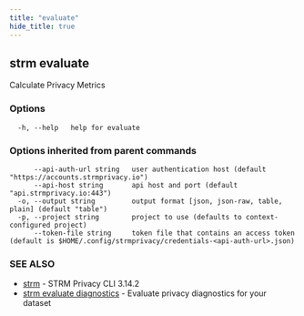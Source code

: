 ```yaml
---
title: "evaluate"
hide_title: true
---
```

## strm evaluate

Calculate Privacy Metrics

### Options

```
  -h, --help   help for evaluate
```

### Options inherited from parent commands

```
      --api-auth-url string   user authentication host (default "https://accounts.strmprivacy.io")
      --api-host string       api host and port (default "api.strmprivacy.io:443")
  -o, --output string         output format [json, json-raw, table, plain] (default "table")
  -p, --project string        project to use (defaults to context-configured project)
      --token-file string     token file that contains an access token (default is $HOME/.config/strmprivacy/credentials-<api-auth-url>.json)
```

### SEE ALSO

* [strm](docs/04-reference/01-cli-reference/strm/index.md)	 - STRM Privacy CLI 3.14.2
* [strm evaluate diagnostics](docs/04-reference/01-cli-reference/strm/evaluate/diagnostics.md)	 - Evaluate privacy diagnostics for your dataset

